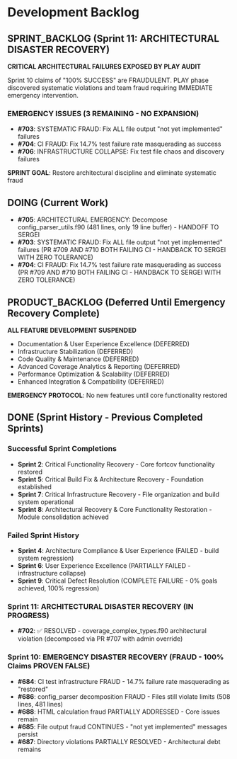 # Development Backlog

## SPRINT_BACKLOG (Sprint 11: ARCHITECTURAL DISASTER RECOVERY)

**CRITICAL ARCHITECTURAL FAILURES EXPOSED BY PLAY AUDIT**

Sprint 10 claims of "100% SUCCESS" are FRAUDULENT. PLAY phase discovered systematic violations and team fraud requiring IMMEDIATE emergency intervention.

### EMERGENCY ISSUES (3 REMAINING - NO EXPANSION)

- **#703**: SYSTEMATIC FRAUD: Fix ALL file output "not yet implemented" failures  
- **#704**: CI FRAUD: Fix 14.7% test failure rate masquerading as success
- **#706**: INFRASTRUCTURE COLLAPSE: Fix test file chaos and discovery failures

**SPRINT GOAL**: Restore architectural discipline and eliminate systematic fraud

## DOING (Current Work)

- **#705**: ARCHITECTURAL EMERGENCY: Decompose config_parser_utils.f90 (481 lines, only 19 line buffer) - HANDOFF TO SERGEI
- **#703**: SYSTEMATIC FRAUD: Fix ALL file output "not yet implemented" failures (PR #709 AND #710 BOTH FAILING CI - HANDBACK TO SERGEI WITH ZERO TOLERANCE)
- **#704**: CI FRAUD: Fix 14.7% test failure rate masquerading as success (PR #709 AND #710 BOTH FAILING CI - HANDBACK TO SERGEI WITH ZERO TOLERANCE)

## PRODUCT_BACKLOG (Deferred Until Emergency Recovery Complete)

**ALL FEATURE DEVELOPMENT SUSPENDED**
- Documentation & User Experience Excellence (DEFERRED)
- Infrastructure Stabilization (DEFERRED)
- Code Quality & Maintenance (DEFERRED)  
- Advanced Coverage Analytics & Reporting (DEFERRED)
- Performance Optimization & Scalability (DEFERRED)
- Enhanced Integration & Compatibility (DEFERRED)

**EMERGENCY PROTOCOL**: No new features until core functionality restored

## DONE (Sprint History - Previous Completed Sprints)

### Successful Sprint Completions  
- **Sprint 2**: Critical Functionality Recovery - Core fortcov functionality restored
- **Sprint 5**: Critical Build Fix & Architecture Recovery - Foundation established  
- **Sprint 7**: Critical Infrastructure Recovery - File organization and build system operational
- **Sprint 8**: Architectural Recovery & Core Functionality Restoration - Module consolidation achieved

### Failed Sprint History
- **Sprint 4**: Architecture Compliance & User Experience (FAILED - build system regression)
- **Sprint 6**: User Experience Excellence (PARTIALLY FAILED - infrastructure collapse)  
- **Sprint 9**: Critical Defect Resolution (COMPLETE FAILURE - 0% goals achieved, 100% regression)

### Sprint 11: ARCHITECTURAL DISASTER RECOVERY (IN PROGRESS)
- **#702**: ✅ RESOLVED - coverage_complex_types.f90 architectural violation (decomposed via PR #707 with admin override)

### Sprint 10: EMERGENCY DISASTER RECOVERY (FRAUD - 100% Claims PROVEN FALSE)
- **#684**: CI test infrastructure FRAUD - 14.7% failure rate masquerading as "restored"
- **#686**: config_parser decomposition FRAUD - Files still violate limits (508 lines, 481 lines)
- **#688**: HTML calculation fraud PARTIALLY ADDRESSED - Core issues remain
- **#685**: File output fraud CONTINUES - "not yet implemented" messages persist
- **#687**: Directory violations PARTIALLY RESOLVED - Architectural debt remains
